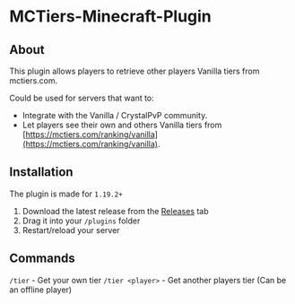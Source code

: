 # MCTiers-Minecraft-Plugin

## About

This plugin allows players to retrieve other players Vanilla tiers from mctiers.com.

Could be used for servers that want to:

- Integrate with the Vanilla / CrystalPvP community.
- Let players see their own and others Vanilla tiers from [https://mctiers.com/ranking/vanilla](https://mctiers.com/ranking/vanilla).


## Installation

The plugin is made for `1.19.2+`

1. Download the latest release from the [Releases](https://github.com/GoldenEdit/MCTiers-Minecraft-Plugin/releases/) tab
2. Drag it into your `/plugins` folder
3. Restart/reload your server


## Commands

`/tier` - Get your own tier
`/tier <player>` - Get another players tier (Can be an offline player)

